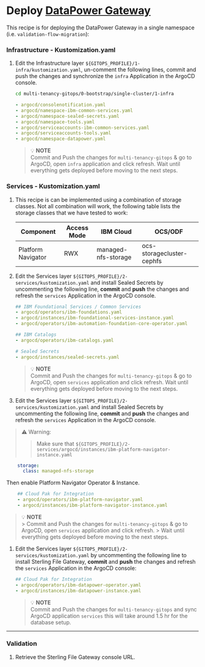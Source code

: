 # Deploy [DataPower Gateway](https://www.ibm.com/products/datapower-gateway)

This recipe is for deploying the DataPower Gateway in a single namespace (i.e. `validation-flow-migration`): 

### Infrastructure - Kustomization.yaml
1. Edit the Infrastructure layer `${GITOPS_PROFILE}/1-infra/kustomization.yaml`, un-comment the following lines, commit and push the changes and synchronize the `infra` Application in the ArgoCD console.

    ```bash        
    cd multi-tenancy-gitops/0-bootstrap/single-cluster/1-infra
    ```

    ```yaml
    - argocd/consolenotification.yaml
    - argocd/namespace-ibm-common-services.yaml
    - argocd/namespace-sealed-secrets.yaml
    - argocd/namespace-tools.yaml
    - argocd/serviceaccounts-ibm-common-services.yaml
    - argocd/serviceaccounts-tools.yaml
    - argocd/namespace-datapower.yaml
    ```
    >  💡 **NOTE**  
    > Commit and Push the changes for `multi-tenancy-gitops` & go to ArgoCD, open `infra` application and click refresh.
    > Wait until everything gets deployed before moving to the next steps.

### Services - Kustomization.yaml

1. This recipe is can be implemented using a combination of storage classes. Not all combination will work, the following table lists the storage classes that we have tested to work:

    | Component | Access Mode | IBM Cloud | OCS/ODF |
    | --- | --- | --- | --- |
    | Platform Navigator | RWX | managed-nfs-storage | ocs-storagecluster-cephfs |

1. Edit the Services layer `${GITOPS_PROFILE}/2-services/kustomization.yaml` and install Sealed Secrets by uncommenting the following line, **commit** and **push** the changes and refresh the `services` Application in the ArgoCD console.
   
    ```yaml
    ## IBM Foundational Services / Common Services
    - argocd/operators/ibm-foundations.yaml
    - argocd/instances/ibm-foundational-services-instance.yaml
    - argocd/operators/ibm-automation-foundation-core-operator.yaml

    ## IBM Catalogs
    - argocd/operators/ibm-catalogs.yaml

    # Sealed Secrets
    - argocd/instances/sealed-secrets.yaml
    ```

    >  💡 **NOTE**  
    > Commit and Push the changes for `multi-tenancy-gitops` & go to ArgoCD, open `services` application and click refresh.
    > Wait until everything gets deployed before moving to the next steps.

1. Edit the Services layer `${GITOPS_PROFILE}/2-services/kustomization.yaml` and install Sealed Secrets by uncommenting the following line, **commit** and **push** the changes and refresh the `services` Application in the ArgoCD console.
 
> **⚠️** Warning:
>> Make sure that `${GITOPS_PROFILE}/2-services/argocd/instances/ibm-platform-navigator-instance.yaml`
   
```yaml
    storage:
      class: managed-nfs-storage
```  
Then enable Platform Navigator Operator & Instance.  
```yaml
    ## Cloud Pak for Integration
    - argocd/operators/ibm-platform-navigator.yaml
    - argocd/instances/ibm-platform-navigator-instance.yaml
``` 

>  💡 **NOTE**  
    > Commit and Push the changes for `multi-tenancy-gitops` & go to ArgoCD, open `services` application and click refresh.
    > Wait until everything gets deployed before moving to the next steps.

1. Edit the Services layer `${GITOPS_PROFILE}/2-services/kustomization.yaml` by uncommenting the following line to install Sterling File Gateway, **commit** and **push** the changes and refresh the `services` Application in the ArgoCD console:

    ```yaml
    ## Cloud Pak for Integration
    - argocd/operators/ibm-datapower-operator.yaml
    - argocd/instances/ibm-datapower-instance.yaml
    ```

    >  💡 **NOTE**  
    > Commit and Push the changes for `multi-tenancy-gitops` and
    > sync ArgoCD application `services` this will take around 1.5 hr for the database setup.

---

### Validation

1.  Retrieve the Sterling File Gateway console URL.
